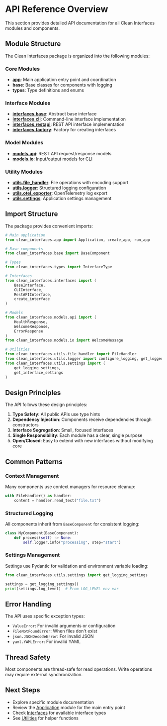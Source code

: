 # API Reference Overview

This section provides detailed API documentation for all Clean Interfaces modules and components.

## Module Structure

The Clean Interfaces package is organized into the following modules:

### Core Modules

- **[app](app.md)**: Main application entry point and coordination
- **base**: Base classes for components with logging
- **types**: Type definitions and enums

### Interface Modules

- **[interfaces.base](interfaces.md#base-interface)**: Abstract base interface
- **[interfaces.cli](interfaces.md#cli-interface)**: Command-line interface implementation
- **[interfaces.restapi](interfaces.md#rest-api-interface)**: REST API interface implementation
- **[interfaces.factory](interfaces.md#interface-factory)**: Factory for creating interfaces

### Model Modules

- **[models.api](models.md#api-models)**: REST API request/response models
- **[models.io](models.md#io-models)**: Input/output models for CLI

### Utility Modules

- **[utils.file_handler](utils.md#file-handler)**: File operations with encoding support
- **[utils.logger](utils.md#logging)**: Structured logging configuration
- **[utils.otel_exporter](utils.md#opentelemetry-exporter)**: OpenTelemetry log export
- **[utils.settings](utils.md#settings)**: Application settings management

## Import Structure

The package provides convenient imports:

```python
# Main application
from clean_interfaces.app import Application, create_app, run_app

# Base components
from clean_interfaces.base import BaseComponent

# Types
from clean_interfaces.types import InterfaceType

# Interfaces
from clean_interfaces.interfaces import (
    BaseInterface,
    CLIInterface, 
    RestAPIInterface,
    create_interface
)

# Models
from clean_interfaces.models.api import (
    HealthResponse,
    WelcomeResponse,
    ErrorResponse
)
from clean_interfaces.models.io import WelcomeMessage

# Utilities
from clean_interfaces.utils.file_handler import FileHandler
from clean_interfaces.utils.logger import configure_logging, get_logger
from clean_interfaces.utils.settings import (
    get_logging_settings,
    get_interface_settings
)
```

## Design Principles

The API follows these design principles:

1. **Type Safety**: All public APIs use type hints
2. **Dependency Injection**: Components receive dependencies through constructors
3. **Interface Segregation**: Small, focused interfaces
4. **Single Responsibility**: Each module has a clear, single purpose
5. **Open/Closed**: Easy to extend with new interfaces without modifying core

## Common Patterns

### Context Management

Many components use context managers for resource cleanup:

```python
with FileHandler() as handler:
    content = handler.read_text("file.txt")
```

### Structured Logging

All components inherit from `BaseComponent` for consistent logging:

```python
class MyComponent(BaseComponent):
    def process(self) -> None:
        self.logger.info("processing", step="start")
```

### Settings Management

Settings use Pydantic for validation and environment variable loading:

```python
from clean_interfaces.utils.settings import get_logging_settings

settings = get_logging_settings()
print(settings.log_level)  # From LOG_LEVEL env var
```

## Error Handling

The API uses specific exception types:

- `ValueError`: For invalid arguments or configuration
- `FileNotFoundError`: When files don't exist
- `json.JSONDecodeError`: For invalid JSON
- `yaml.YAMLError`: For invalid YAML

## Thread Safety

Most components are thread-safe for read operations. Write operations may require external synchronization.

## Next Steps

- Explore specific module documentation
- Review the [Application](app.md) module for the main entry point
- Check [Interfaces](interfaces.md) for available interface types
- See [Utilities](utils.md) for helper functions